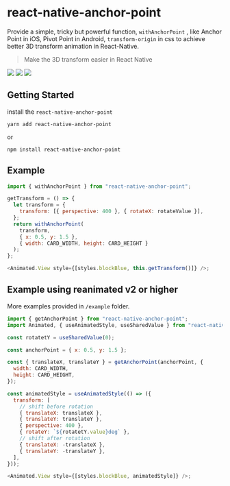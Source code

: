 # react-native-anchor-point

Provide a simple, tricky but powerful function, `withAnchorPoint` , like Anchor Point in iOS, Pivot Point in Android, `transform-origin` in css to achieve better 3D transform animation in React-Native.

> Make the 3D transform easier in React Native

![](./res/rotateZ.gif)
![](./res/rotateXY.gif)
![](./res/rotate.gif)

## Getting Started

install the `react-native-anchor-point`

```
yarn add react-native-anchor-point
```

or

```
npm install react-native-anchor-point
```

## Example

```javascript
import { withAnchorPoint } from "react-native-anchor-point";

getTransform = () => {
  let transform = {
    transform: [{ perspective: 400 }, { rotateX: rotateValue }],
  };
  return withAnchorPoint(
    transform,
    { x: 0.5, y: 1.5 },
    { width: CARD_WIDTH, height: CARD_HEIGHT }
  );
};

<Animated.View style={[styles.blockBlue, this.getTransform()]} />;
```

## Example using reanimated v2 or higher

More examples provided in `/example` folder.

```javascript
import { getAnchorPoint } from "react-native-anchor-point";
import Animated, { useAnimatedStyle, useSharedValue } from "react-native-reanimated";

const rotatetY = useSharedValue(0);

const anchorPoint = { x: 0.5, y: 1.5 };

const { translateX, translateY } = getAnchorPoint(anchorPoint, {
  width: CARD_WIDTH,
  height: CARD_HEIGHT,
});

const animatedStyle = useAnimatedStyle(() => ({
  transform: [
    // shift before rotation
    { translateX: translateX },
    { translateY: translateY },
    { perspective: 400 },
    { rotateY: `${rotatetY.value}deg` },
    // shift after rotation
    { translateX: -translateX },
    { translateY: -translateY },
  ],
}));

<Animated.View style={[styles.blockBlue, animatedStyle]} />;
```
